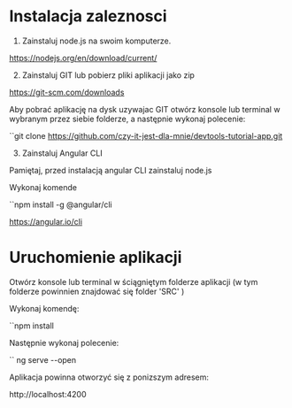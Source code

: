 # Instalacja zaleznosci

1. Zainstaluj node.js na swoim komputerze. 

https://nodejs.org/en/download/current/

2. Zainstaluj GIT lub pobierz pliki aplikacji jako zip

https://git-scm.com/downloads

Aby pobrać aplikację na dysk uzywajac GIT otwórz konsole lub terminal w wybranym przez siebie folderze, a następnie wykonaj polecenie:

``git clone https://github.com/czy-it-jest-dla-mnie/devtools-tutorial-app.git

3. Zainstaluj Angular CLI

Pamiętaj, przed instalacją angular CLI zainstaluj node.js

Wykonaj komende

``npm install -g @angular/cli

https://angular.io/cli

# Uruchomienie aplikacji

Otwórz konsole lub terminal w ściągniętym folderze aplikacji (w tym folderze powinnien znajdować się folder 'SRC' )

Wykonaj komendę:

``npm install

Następnie wykonaj polecenie:

`` ng serve --open

Aplikacja powinna otworzyć się z ponizszym adresem:

http://localhost:4200